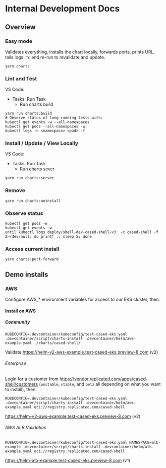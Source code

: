 # Internal Development Docs

## Overview

### Easy mode

Validates everything, installs the chart locally, forwards ports, prints URL, tails logs. `^c` and re-run to revalidate and update.

```shell
yarn charts
```

### Lint and Test

VS Code:

- Tasks: Run Task
  - Run charts build

```shell
yarn run charts:build
# Observe status of long-running tests with:
kubectl get events -w --all-namespaces
kubectl get pods --all-namespaces -w
kubectl logs -n <namespace> <pod> -f
```

### Install / Update / View Locally

VS Code:

- Tasks: Run Task
  - Run charts sever

```shell
yarn run charts:server
```

### Remove

```shell
yarn run charts:uninstall
```

### Observe status

```shell
kubectl get pods -w
kubectl get events -w
until kubectl logs deploy/shell-dev-cased-shell-v3  -c cased-shell -f 2>/dev/null; do printf .; sleep 5; done
```

### Access current install

```shell
yarn charts:port-forward
```

## Demo installs

### AWS

Configure AWS\_\* environment variables for access to our EKS cluster, then:

#### Install on AWS

##### Community

```shell
KUBECONFIG=.devcontainer/kubeconfig/test-cased-eks.yaml .devcontainer/script/charts-install .devcontainer/helm/aws-example.yaml ./charts/cased-shell/
```

Validate https://helm-v2-aws-example.test-cased-eks.preview-8.com (v2)

###### Enterprise

Login for a customer from https://vendor.replicated.com/apps/cased-shell/customers (`unstable`, `stable`, and `beta` all depending on what you want to install), then:

```shell
KUBECONFIG=.devcontainer/kubeconfig/test-cased-eks.yaml .devcontainer/script/charts-install .devcontainer/helm/aws-example.yaml oci://registry.replicated.com/cased-shell
```

https://helm-v2-aws-example.test-cased-eks.preview-8.com (v2)

###### AWS ALB Validation

```shell
KUBECONFIG=.devcontainer/kubeconfig/test-cased-eks.yaml NAMESPACE=alb-example .devcontainer/script/charts-install .devcontainer/helm/alb-example.yaml oci://registry.replicated.com/cased-shell
```

https://helm-alb-example.test-cased-eks.preview-8.com (v1)
